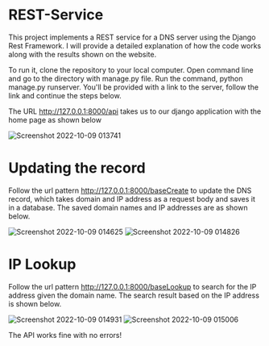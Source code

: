 # REST-Service

This project implements a REST service for a DNS server using the Django Rest
Framework. I will provide a detailed explanation of how the code works along with the results shown on the website.

To run it, clone the repository to your local computer. Open command line and go to the directory with manage.py file. Run the command, python manage.py runserver. You'll be provided with a link to the server, follow the link and continue the steps below.

The URL http://127.0.0.1:8000/api takes us to our django application with the home page as shown below

![Screenshot 2022-10-09 013741](https://user-images.githubusercontent.com/61738363/194726863-1d5253be-5a08-4fcb-a0a3-a30e5420022f.jpg)

# Updating the record
Follow the url pattern http://127.0.0.1:8000/baseCreate to update the DNS record,
which takes domain and IP address as a request body and saves it in a database. The saved domain names and IP addresses are as shown below.

![Screenshot 2022-10-09 014625](https://user-images.githubusercontent.com/61738363/194726999-ccc88f3f-6802-4d0b-a726-053308f652b6.jpg)
![Screenshot 2022-10-09 014826](https://user-images.githubusercontent.com/61738363/194727002-7367e2ff-30a5-4214-b6a2-788c8c13748c.jpg)

# IP Lookup
Follow the url pattern http://127.0.0.1:8000/baseLookup to search for the IP address given the domain name. The search result based on the IP address is shown below.

![Screenshot 2022-10-09 014931](https://user-images.githubusercontent.com/61738363/194727099-214607bf-660a-4fc9-acbb-9042f2c370fd.jpg)
![Screenshot 2022-10-09 015006](https://user-images.githubusercontent.com/61738363/194727109-94d07cf8-d188-4bac-8d47-14d547e197ea.jpg)

The API works fine with no errors!
